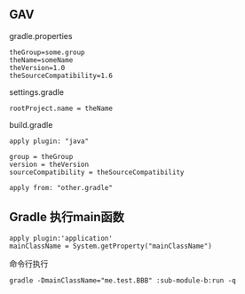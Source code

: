 

## GAV

gradle.properties

```
theGroup=some.group
theName=someName
theVersion=1.0
theSourceCompatibility=1.6
```

settings.gradle

```
rootProject.name = theName
```


build.gradle

```
apply plugin: "java"

group = theGroup
version = theVersion
sourceCompatibility = theSourceCompatibility
```


`apply from: "other.gradle"`



## Gradle 执行main函数

```
apply plugin:'application'
mainClassName = System.getProperty("mainClassName")
```

命令行执行 
```
gradle -DmainClassName="me.test.BBB" :sub-module-b:run -q
```

